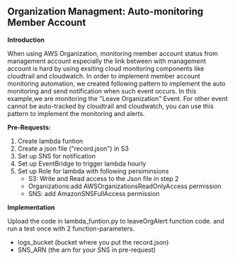 ## Organization Managment: Auto-monitoring Member Account

**Introduction**

When using AWS Organization, monitoring member account status from management account especially the link between with management account is hard by using exsiting cloud monitoring components like cloudtrail and cloudwatch. In order to implement member account monitoring automation, we created following pattern to implement the auto monitoring and send notification when such event occurs. In this example,we are monitoring the "Leave Organization" Event. For other event cannot be auto-tracked by cloudtrail and cloudwatch, you can use this pattern to implement the monitoring and alerts. 

**Pre-Requests:**

1. Create lambda funtion
2. Create a json file ("record.json") in S3
3. Set up SNS for notification
4. Set up EventBridge to trigger lambda hourly
5. Set up Role for lambda with following persiminsions
    - S3: Write and Read access to the Json file in step 2
    - Organizations:add AWSOrganizationsReadOnlyAccess permission
    - SNS: add AmazonSNSFullAccess permission

**Implementation**

Upload the code in lambda_funtion.py to leaveOrgAlert function code. and run a test once with 2 function-parameters.
- logs_bucket (bucket where you put the record.json)
- SNS_ARN (the arn for your SNS in pre-request)